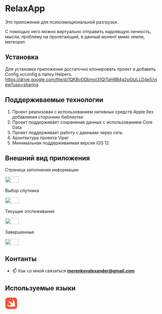 # RelaxApp
Это приложение для психоэмоциональной разгрузки.

С помощью него можно виртуально отправить надоевщую личность, мысли,
проблему на пролетающий, в данный монент
мимо земли, метеорит.

## Установка
Для установки приложения достаточно клонировать проект и добавить Config.xcconfig в папку Helpers.
https://drive.google.com/file/d/1QKBvDDbmxi31QlTaH8B4g2pGtzLLD4e5/view?usp=sharing

## Поддерживаемые технологии
1. Проект реализован с использованием нативных средств Apple без добавления сторонних библиотек
2. Проект поддерживает сохранение данных с использованием Core Data
3. Проект поддерживает работу с данными через сеть
4. Архитектура проекта Viper
5. Минимальная поддерживаемая версия iOS 12

## Внешний вид приложения
Страница заполнения информации

<img src="https://user-images.githubusercontent.com/46762248/211499447-dd36ae15-dd2a-4951-b7d8-02d9223447b6.png" data-canonical-src="https://user-images.githubusercontent.com/46762248/211499447-dd36ae15-dd2a-4951-b7d8-02d9223447b6.png" width=30% height=30% />

Выбор спутника

<img src="https://user-images.githubusercontent.com/46762248/211500448-be4376ce-787f-457a-8ea9-4d9b081b8dfe.png" data-canonical-src="https://user-images.githubusercontent.com/46762248/211500448-be4376ce-787f-457a-8ea9-4d9b081b8dfe.png" width=30% height=30% />

Текущие отслеживания

<img src="https://user-images.githubusercontent.com/46762248/211500598-1797b7c6-e553-4144-a780-d660c98cf0fe.png" data-canonical-src="https://user-images.githubusercontent.com/46762248/211500598-1797b7c6-e553-4144-a780-d660c98cf0fe.png" width=30% height=30% />

Завершенные

<img src="https://user-images.githubusercontent.com/46762248/211500811-b51d46ba-53eb-4343-b28a-4eaed91e6f39.png" data-canonical-src="https://user-images.githubusercontent.com/46762248/211500811-b51d46ba-53eb-4343-b28a-4eaed91e6f39.png" width=30% height=30% />

## Контанты
- 📫 Как со мной связаться **merenkovalexander@gmail.com**

## Используемые языки
<p align="left"> <a href="https://developer.apple.com/swift/" target="_blank" rel="noreferrer"> <img src="https://raw.githubusercontent.com/devicons/devicon/master/icons/swift/swift-original.svg" alt="swift" width="40" height="40"/> </a> </p>
